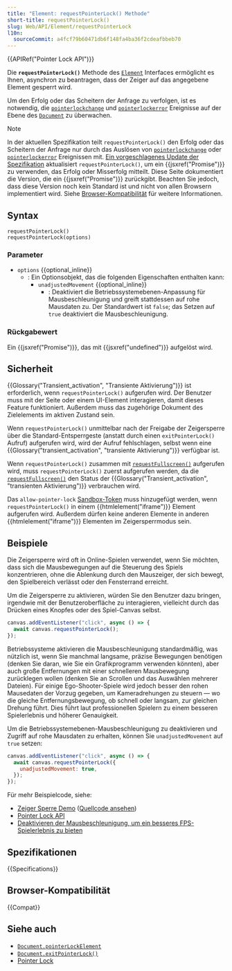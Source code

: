 ```yaml
---
title: "Element: requestPointerLock() Methode"
short-title: requestPointerLock()
slug: Web/API/Element/requestPointerLock
l10n:
  sourceCommit: a4fcf79b60471db6f148fa4ba36f2cdeafbbeb70
---
```


{{APIRef("Pointer Lock API")}}

Die **`requestPointerLock()`** Methode des [`Element`](/de/docs/Web/API/Element) Interfaces ermöglicht es Ihnen, asynchron zu beantragen, dass der Zeiger auf das angegebene Element gesperrt wird.

Um den Erfolg oder das Scheitern der Anfrage zu verfolgen, ist es notwendig, die [`pointerlockchange`](/de/docs/Web/API/Document/pointerlockchange_event) und [`pointerlockerror`](/de/docs/Web/API/Document/pointerlockerror_event) Ereignisse auf der Ebene des [`Document`](/de/docs/Web/API/Document) zu überwachen.

> [!NOTE]
> In der aktuellen Spezifikation teilt `requestPointerLock()` den Erfolg oder das Scheitern der Anfrage nur durch das Auslösen von [`pointerlockchange`](/de/docs/Web/API/Document/pointerlockchange_event) oder [`pointerlockerror`](/de/docs/Web/API/Document/pointerlockerror_event) Ereignissen mit. [Ein vorgeschlagenes Update der Spezifikation](https://github.com/w3c/pointerlock/pull/49) aktualisiert `requestPointerLock()`, um ein {{jsxref("Promise")}} zu verwenden, das Erfolg oder Misserfolg mitteilt. Diese Seite dokumentiert die Version, die ein {{jsxref("Promise")}} zurückgibt. Beachten Sie jedoch, dass diese Version noch kein Standard ist und nicht von allen Browsern implementiert wird. Siehe [Browser-Kompatibilität](#browser-kompatibilität) für weitere Informationen.

## Syntax

```js-nolint
requestPointerLock()
requestPointerLock(options)
```

### Parameter

- `options` {{optional_inline}}
  - : Ein Optionsobjekt, das die folgenden Eigenschaften enthalten kann:
    - `unadjustedMovement` {{optional_inline}}
      - : Deaktiviert die Betriebssystemebenen-Anpassung für Mausbeschleunigung und greift stattdessen auf rohe Mausdaten zu. Der Standardwert ist `false`; das Setzen auf `true` deaktiviert die Mausbeschleunigung.

### Rückgabewert

Ein {{jsxref("Promise")}}, das mit {{jsxref("undefined")}} aufgelöst wird.

## Sicherheit

{{Glossary("Transient_activation", "Transiente Aktivierung")}} ist erforderlich, wenn `requestPointerLock()` aufgerufen wird. Der Benutzer muss mit der Seite oder einem UI-Element interagieren, damit dieses Feature funktioniert. Außerdem muss das zugehörige Dokument des Zielelements im aktiven Zustand sein.

Wenn `requestPointerLock()` unmittelbar nach der Freigabe der Zeigersperre über die Standard-Entsperrgeste (anstatt durch einen `exitPointerLock()` Aufruf) aufgerufen wird, wird der Aufruf fehlschlagen, selbst wenn eine {{Glossary("transient_activation", "transiente Aktivierung")}} verfügbar ist.

Wenn `requestPointerLock()` zusammen mit [`requestFullscreen()`](/de/docs/Web/API/Element/requestFullscreen) aufgerufen wird, muss `requestPointerLock()` zuerst aufgerufen werden, da die [`requestFullscreen()`](/de/docs/Web/API/Element/requestFullscreen) den Status der {{Glossary("Transient_activation", "transienten Aktivierung")}} verbrauchen wird.

Das `allow-pointer-lock` [Sandbox-Token](/de/docs/Web/HTML/Reference/Elements/iframe#sandbox) muss hinzugefügt werden, wenn `requestPointerLock()` in einem {{htmlelement("iframe")}} Element aufgerufen wird. Außerdem dürfen keine anderen Elemente in anderen {{htmlelement("iframe")}} Elementen im Zeigersperrmodus sein.

## Beispiele

Die Zeigersperre wird oft in Online-Spielen verwendet, wenn Sie möchten, dass sich die Mausbewegungen auf die Steuerung des Spiels konzentrieren, ohne die Ablenkung durch den Mauszeiger, der sich bewegt, den Spielbereich verlässt oder den Fensterrand erreicht.

Um die Zeigersperre zu aktivieren, würden Sie den Benutzer dazu bringen, irgendwie mit der Benutzeroberfläche zu interagieren, vielleicht durch das Drücken eines Knopfes oder des Spiel-Canvas selbst.

```js
canvas.addEventListener("click", async () => {
  await canvas.requestPointerLock();
});
```

Betriebssysteme aktivieren die Mausbeschleunigung standardmäßig, was nützlich ist, wenn Sie manchmal langsame, präzise Bewegungen benötigen (denken Sie daran, wie Sie ein Grafikprogramm verwenden könnten), aber auch große Entfernungen mit einer schnelleren Mausbewegung zurücklegen wollen (denken Sie an Scrollen und das Auswählen mehrerer Dateien). Für einige Ego-Shooter-Spiele wird jedoch besser den rohen Mausedaten der Vorzug gegeben, um Kameradrehungen zu steuern — wo die gleiche Entfernungsbewegung, ob schnell oder langsam, zur gleichen Drehung führt. Dies führt laut professionellen Spielern zu einem besseren Spielerlebnis und höherer Genauigkeit.

Um die Betriebssystemebenen-Mausbeschleunigung zu deaktivieren und Zugriff auf rohe Mausdaten zu erhalten, können Sie `unadjustedMovement` auf `true` setzen:

```js
canvas.addEventListener("click", async () => {
  await canvas.requestPointerLock({
    unadjustedMovement: true,
  });
});
```

Für mehr Beispielcode, siehe:

- [Zeiger Sperre Demo](https://mdn.github.io/dom-examples/pointer-lock/) ([Quellcode ansehen](https://github.com/mdn/dom-examples/tree/main/pointer-lock))
- [Pointer Lock API](/de/docs/Web/API/Pointer_Lock_API)
- [Deaktivieren der Mausbeschleunigung, um ein besseres FPS-Spielerlebnis zu bieten](https://web.dev/articles/disable-mouse-acceleration)

## Spezifikationen

{{Specifications}}

## Browser-Kompatibilität

{{Compat}}

## Siehe auch

- [`Document.pointerLockElement`](/de/docs/Web/API/Document/pointerLockElement)
- [`Document.exitPointerLock()`](/de/docs/Web/API/Document/exitPointerLock)
- [Pointer Lock](/de/docs/Web/API/Pointer_Lock_API)
